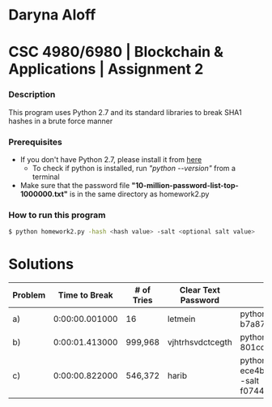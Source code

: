 # Daryna Aloff 
# CSC 4980/6980 | Blockchain & Applications | Assignment 2
### Description
This program uses Python 2.7 and its standard libraries to break SHA1 hashes in a brute force manner

### Prerequisites
* If you don't have Python 2.7, please install it from [here](https://www.python.org/download/releases/2.7/)
    * To check if python is installed, run *"python --version"* from a terminal
* Make sure that the password file **"10-million-password-list-top-1000000.txt"** is in the same directory as homework2.py

### How to run this program
```sh
$ python homework2.py -hash <hash value> -salt <optional salt value>
```
# Solutions
| Problem | Time to Break    | # of Tries | Clear Text Password | Program arguments |
|---------|------------------|------------|---------------------|-------------------|
| a)      | 0:00:00.001000   | 16         | letmein             | python homework2.py -hash b7a875fc1ea228b9061041b7cec4bd3c52ab3ce3|
| b)      | 0:00:01.413000   | 999,968    | vjhtrhsvdctcegth    | python homework2.py -hash 801cdea58224c921c21fd2b183ff28ffa910ce31|
| c)      | 0:00:00.822000   | 546,372    | harib               | python homework2.py -hash ece4bb07f2580ed8b39aa52b7f7f918e43033ea1 -salt f0744d60dd500c92c0d37c16174cc58d3c4bdd8e|



